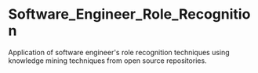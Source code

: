 # Software_Engineer_Role_Recognition
Application of software engineer's role recognition techniques using knowledge mining techniques from open source repositories.
